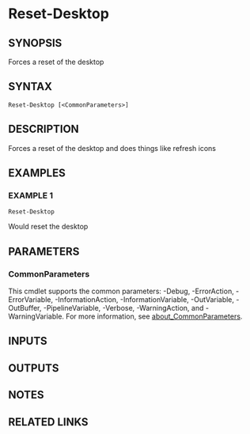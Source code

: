 ﻿---
external help file: PoshFunctions-help.xml
Module Name: poshfunctions
online version:
schema: 2.0.0
---

# Reset-Desktop

## SYNOPSIS
Forces a reset of the desktop

## SYNTAX

```
Reset-Desktop [<CommonParameters>]
```

## DESCRIPTION
Forces a reset of the desktop and does things like refresh icons

## EXAMPLES

### EXAMPLE 1
```
Reset-Desktop
```

Would reset the desktop

## PARAMETERS

### CommonParameters
This cmdlet supports the common parameters: -Debug, -ErrorAction, -ErrorVariable, -InformationAction, -InformationVariable, -OutVariable, -OutBuffer, -PipelineVariable, -Verbose, -WarningAction, and -WarningVariable. For more information, see [about_CommonParameters](http://go.microsoft.com/fwlink/?LinkID=113216).

## INPUTS

## OUTPUTS

## NOTES

## RELATED LINKS
